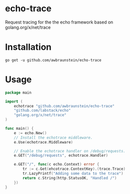 # echo-trace
Request tracing for the the echo framework based on golang.org/x/net/trace

# Installation

`go get -u github.com/awbraunstein/echo-trace`

# Usage

```go
package main

import (
	echotrace "github.com/awbraunstein/echo-trace"
	"github.com/labstack/echo"
	"golang.org/x/net/trace"
)

func main() {
	e := echo.New()
	// Install the echotrace middleware.
	e.Use(echotrace.Middleware)

	// Enable the echotrace handler on /debug/requests.
	e.GET("/debug/requests", echotrace.Handler)

	e.GET("/", func(c echo.Context) error {
		tr := c.Get(ehcotrace.ContextKey).(trace.Trace)
		tr.LazyPrintf("Adding some data to the trace")
		return c.String(http.StatusOK, "Handled /")
	})
}
```
